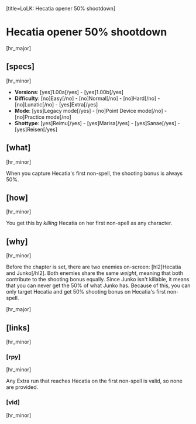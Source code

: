 [title=LoLK: Hecatia opener 50% shootdown]
# Hecatia opener 50% shootdown
[hr_major]

## [specs]
[hr_minor]

* **Versions**: [yes]1.00a[/yes] - [yes]1.00b[/yes]
* **Difficulty**: [no]Easy[/no] - [no]Normal[/no] - [no]Hard[/no] - [no]Lunatic[/no] - [yes]Extra[/yes]
* **Mode**: [yes]Legacy mode[/yes] - [no]Point Device mode[/no] - [no]Practice mode[/no]
* **Shottype**: [yes]Reimu[/yes] - [yes]Marisa[/yes] - [yes]Sanae[/yes] - [yes]Reisen[/yes]


## [what] 
[hr_minor]

When you capture Hecatia's first non-spell, the shooting bonus is always 50%.

## [how]
[hr_minor]

You get this by *killing* Hecatia on her first non-spell as any character.

## [why]
[hr_minor]

Before the chapter is set, there are two enemies on-screen: [hl2]Hecatia and Junko[/hl2]. Both enemies share the same *weight*, meaning that both contribute to the shooting bonus equally. Since Junko isn't killable, it means that you can never get the 50% of what Junko has. Because of this, you can only target Hecatia and get 50% shooting bonus on Hecatia's first non-spell.

[hr_major]
## [links]
[hr_minor]
### [rpy]
[hr_minor]

Any Extra run that reaches Hecatia on the first non-spell is valid, so none are provided.

### [vid]
[hr_minor]
